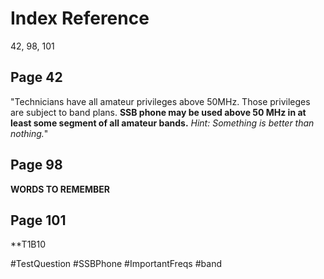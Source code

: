 # Index Reference
42, 98, 101

## Page 42
"Technicians have all amateur privileges above 50MHz. Those privileges are subject to band plans. **SSB phone may be used above 50 MHz in at least some segment of all amateur bands.** *Hint: Something is better than nothing.*"

## Page 98
**WORDS TO REMEMBER**

## Page 101
**T1B10

#TestQuestion 
#SSBPhone
#ImportantFreqs 
#band